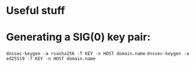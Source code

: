 # Useful stuff

# Generating a SIG(0) key pair:

`dnssec-keygen -a rsasha256 -T KEY -n HOST domain.name`
`dnssec-keygen -a ed25519 -T KEY -n HOST domain.name`
